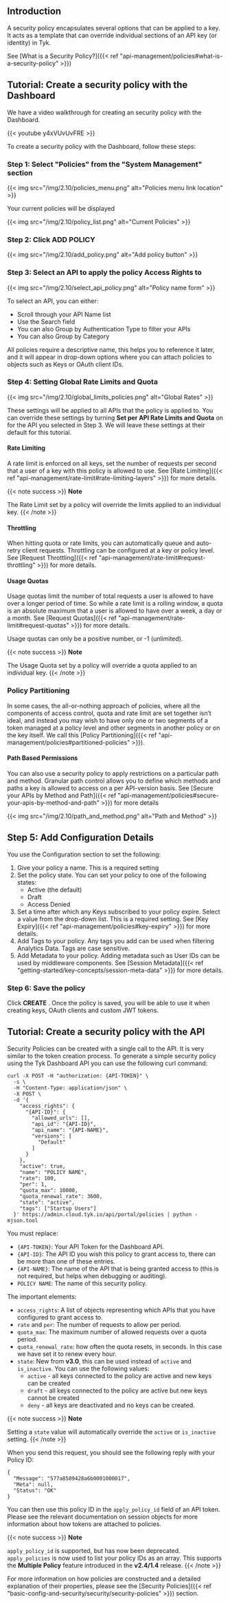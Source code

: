 ---
---

## Introduction

A security policy encapsulates several options that can be applied to a key. It acts as a template that can override individual sections of an API key (or identity) in Tyk.

See [What is a Security Policy?]({{< ref "api-management/policies#what-is-a-security-policy" >}})


## Tutorial: Create a security policy with the Dashboard

We have a video walkthrough for creating an security policy with the Dashboard.

{{< youtube y4xVUvUvFRE >}}


To create a security policy with the Dashboard, follow these steps:

### Step 1: Select "Policies" from the "System Management" section

{{< img src="/img/2.10/policies_menu.png" alt="Policies menu link location" >}}

Your current policies will be displayed

{{< img src="/img/2.10/policy_list.png" alt="Current Policies" >}}

### Step 2: Click ADD POLICY

{{< img src="/img/2.10/add_policy.png" alt="Add policy button" >}}


### Step 3: Select an API to apply the policy Access Rights to

{{< img src="/img/2.10/select_api_policy.png" alt="Policy name form" >}}

To select an API, you can either:

* Scroll through your API Name list
* Use the Search field
* You can also Group by Authentication Type to filter your APIs
* You can also Group by Category 

All policies require a descriptive name, this helps you to reference it later, and it will appear in drop-down options where you can attach policies to objects such as Keys or OAuth client IDs.

### Step 4: Setting Global Rate Limits and Quota

{{< img src="/img/2.10/global_limits_policies.png" alt="Global Rates" >}}

These settings will be applied to all APIs that the policy is applied to. You can override these settings by turning **Set per API Rate Limits and Quota** on for the API you selected in Step 3. We will leave these settings at their default for this tutorial.

#### Rate Limiting

A rate limit is enforced on all keys, set the number of requests per second that a user of a key with this policy is allowed to use. See [Rate Limiting]({{< ref "api-management/rate-limit#rate-limiting-layers" >}}) for more details.

{{< note success >}}
**Note**  

The Rate Limit set by a policy will override the limits applied to an individual key.
{{< /note >}}

#### Throttling

When hitting quota or rate limits, you can automatically queue and auto-retry client requests. Throttling can be configured at a key or policy level. See [Request Throttling]({{< ref "api-management/rate-limit#request-throttling" >}}) for more details.

#### Usage Quotas

Usage quotas limit the number of total requests a user is allowed to have over a longer period of time. So while a rate limit is a rolling window, a quota is an absolute maximum that a user is allowed to have over a week, a day or a month. See [Request Quotas]({{< ref "api-management/rate-limit#request-quotas" >}}) for more details.

Usage quotas can only be a positive number, or -1 (unlimited).

{{< note success >}}
**Note**  

The Usage Quota set by a policy will override a quota applied to an individual key.
{{< /note >}}


### Policy Partitioning

In some cases, the all-or-nothing approach of policies, where all the components of access control, quota and rate limit are set together isn’t ideal, and instead you may wish to have only one or two segments of a token managed at a policy level and other segments in another policy or on the key itself. We call this [Policy Partitioning]({{< ref "api-management/policies#partitioned-policies" >}}).


#### Path Based Permissions

You can also use a security policy to apply restrictions on a particular path and method. Granular path control allows you to define which methods and paths a key is allowed to access on a per API-version basis. See [Secure your APIs by Method and Path]({{< ref "api-management/policies#secure-your-apis-by-method-and-path" >}}) for more details

{{< img src="/img/2.10/path_and_method.png" alt="Path and Method" >}}


## Step 5: Add Configuration Details

You use the Configuration section to set the following:

1. Give your policy a name. This is a required setting
2. Set the policy state. You can set your policy to one of the following states:
   * Active (the default)
   * Draft
   * Access Denied 
3. Set a time after which any Keys subscribed to your policy expire. Select a value from the drop-down list. This is a required setting. See [Key Expiry]({{< ref "api-management/policies#key-expiry" >}}) for more details.
4. Add Tags to your policy. Any tags you add can be used when filtering Analytics Data. Tags are case sensitive.
5. Add Metadata to your policy. Adding metadata such as User IDs can be used by middleware components. See [Session Metadata]({{< ref "getting-started/key-concepts/session-meta-data" >}}) for more details.

### Step 6: Save the policy

Click **CREATE** . Once the policy is saved, you will be able to use it when creating keys, OAuth clients and custom JWT tokens.

## Tutorial: Create a security policy with the API

Security Policies can be created with a single call to the API. It is very similar to the token creation process. To generate a simple security policy using the Tyk Dashboard API you can use the following curl command:
```{.copyWrapper}
curl -X POST -H "authorization: {API-TOKEN}" \
  -s \
  -H "Content-Type: application/json" \
  -X POST \
  -d '{
    "access_rights": {
      "{API-ID}": {
        "allowed_urls": [],
        "api_id": "{API-ID}",
        "api_name": "{API-NAME}",
        "versions": [
          "Default"
        ]
      }
    },
    "active": true,
    "name": "POLICY NAME",
    "rate": 100,
    "per": 1,
    "quota_max": 10000,
    "quota_renewal_rate": 3600,
    "state": "active",
    "tags": ["Startup Users"]
  }' https://admin.cloud.tyk.io/api/portal/policies | python -mjson.tool
```

You must replace:

*   `{API-TOKEN}`: Your API Token for the Dashboard API.
*   `{API-ID}`: The API ID you wish this policy to grant access to, there can be more than one of these entries.
*   `{API-NAME}`: The name of the API that is being granted access to (this is not required, but helps when debugging or auditing).
*   `POLICY NAME`: The name of this security policy.

The important elements:

*   `access_rights`: A list of objects representing which APIs that you have configured to grant access to.
*   `rate` and `per`: The number of requests to allow per period.
*   `quota_max`: The maximum number of allowed requests over a quota period.
*   `quota_renewal_rate`: how often the quota resets, in seconds. In this case we have set it to renew every hour.
*   `state`: New from **v3.0**, this can be used instead of `active` and `is_inactive`. You can use the following values:
    *   `active` - all keys connected to the policy are active and new keys can be created
    *   `draft` - all keys connected to the policy are active but new keys cannot be created
    *   `deny` - all keys are deactivated and no keys can be created.

{{< note success >}}
**Note**  

Setting a `state` value will automatically override the `active` or `is_inactive` setting.
{{< /note >}}

When you send this request, you should see the following reply with your Policy ID:
```
{
  "Message": "577a8589428a6b0001000017",
  "Meta": null,
  "Status": "OK"
}
```

You can then use this policy ID in the `apply_policy_id` field of an API token. Please see the relevant documentation on session objects for more information about how tokens are attached to policies.

{{< note success >}}
**Note**  

`apply_policy_id` is supported, but has now been deprecated. `apply_policies` is now used to list your policy IDs as an array. This supports the **Multiple Policy** feature introduced in the **v2.4/1.4** release.
{{< /note >}}



For more information on how policies are constructed and a detailed explanation of their properties, please see the [Security Policies]({{< ref "basic-config-and-security/security/security-policies" >}}) section.

